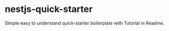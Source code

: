 # nestjs-quick-starter
Simple easy to understand quick-starter boilerplate with Tutorial in Readme.
